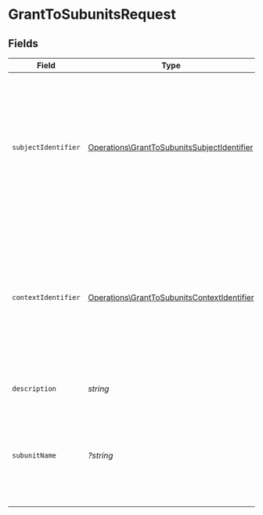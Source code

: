 # GrantToSubunitsRequest


## Fields

| Field                                                                                                                                                                                               | Type                                                                                                                                                                                                | Required                                                                                                                                                                                            | Description                                                                                                                                                                                         |
| --------------------------------------------------------------------------------------------------------------------------------------------------------------------------------------------------- | --------------------------------------------------------------------------------------------------------------------------------------------------------------------------------------------------- | --------------------------------------------------------------------------------------------------------------------------------------------------------------------------------------------------- | --------------------------------------------------------------------------------------------------------------------------------------------------------------------------------------------------- |
| `subjectIdentifier`                                                                                                                                                                                 | [Operations\GrantToSubunitsSubjectIdentifier](../../Models/Operations/GrantToSubunitsSubjectIdentifier.md)                                                                                          | :heavy_check_mark:                                                                                                                                                                                  | Identyfikator podmiotu lub osoby fizycznej.<br/>\| Type \| Value \|<br/>\| --- \| --- \|<br/>\| Nip \| 10 cyfrowy numer NIP \|<br/>\| Pesel \| 11 cyfrowy numer PESEL \|<br/>\| Fingerprint \| Odcisk palca certyfikatu \| |
| `contextIdentifier`                                                                                                                                                                                 | [Operations\GrantToSubunitsContextIdentifier](../../Models/Operations/GrantToSubunitsContextIdentifier.md)                                                                                          | :heavy_check_mark:                                                                                                                                                                                  | Identyfikator podmiotu podrzędnego.<br/>\| Type \| Value \|<br/>\| --- \| --- \|<br/>\| Nip \| 10 cyfrowy numer NIP \|<br/>\| InternalId \| Dwuczłonowy identyfikator składający się z numeru NIP i 5 cyfr: `{nip}-{5_cyfr}` \| |
| `description`                                                                                                                                                                                       | *string*                                                                                                                                                                                            | :heavy_check_mark:                                                                                                                                                                                  | Opis nadawanych uprawnień.                                                                                                                                                                          |
| `subunitName`                                                                                                                                                                                       | *?string*                                                                                                                                                                                           | :heavy_minus_sign:                                                                                                                                                                                  | Nazwa jednostki podrzędnej. W przypadku jednostki podrzędnej z identyfikatorem wewnętrznym pole jest wymagane.                                                                                      |